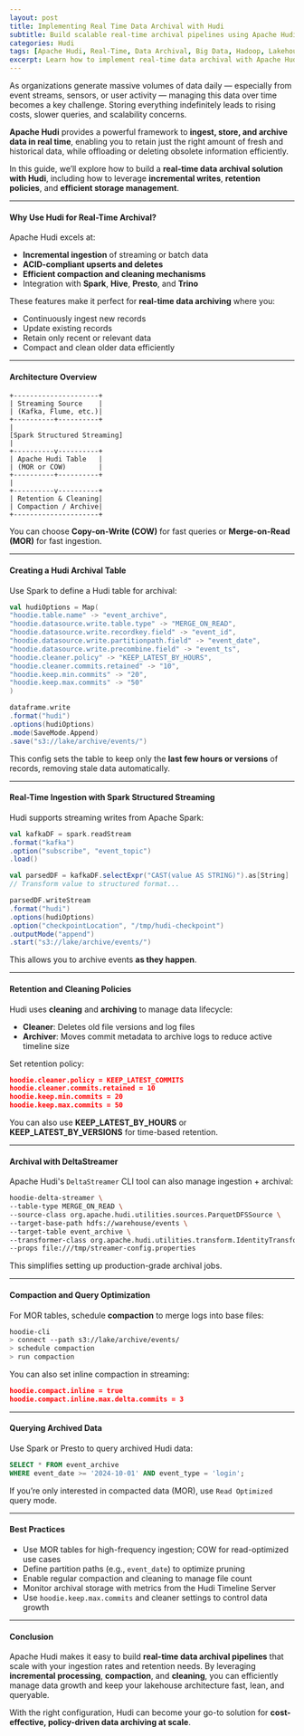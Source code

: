 ```yaml
---
layout: post
title: Implementing Real Time Data Archival with Hudi
subtitle: Build scalable real-time archival pipelines using Apache Hudi to manage data growth efficiently
categories: Hudi
tags: [Apache Hudi, Real-Time, Data Archival, Big Data, Hadoop, Lakehouse, Incremental Processing]
excerpt: Learn how to implement real-time data archival with Apache Hudi. This guide covers ingestion, compaction, retention policies, and best practices to manage historical data efficiently in data lakes.
---
```

As organizations generate massive volumes of data daily — especially from event streams, sensors, or user activity — managing this data over time becomes a key challenge. Storing everything indefinitely leads to rising costs, slower queries, and scalability concerns.

**Apache Hudi** provides a powerful framework to **ingest, store, and archive data in real time**, enabling you to retain just the right amount of fresh and historical data, while offloading or deleting obsolete information efficiently.

In this guide, we’ll explore how to build a **real-time data archival solution with Hudi**, including how to leverage **incremental writes**, **retention policies**, and **efficient storage management**.

---

#### Why Use Hudi for Real-Time Archival?

Apache Hudi excels at:
- **Incremental ingestion** of streaming or batch data
- **ACID-compliant upserts and deletes**
- **Efficient compaction and cleaning mechanisms**
- Integration with **Spark**, **Hive**, **Presto**, and **Trino**

These features make it perfect for **real-time data archiving** where you:
- Continuously ingest new records
- Update existing records
- Retain only recent or relevant data
- Compact and clean older data efficiently

---

#### Architecture Overview

```
+---------------------+
| Streaming Source    |
| (Kafka, Flume, etc.)|
+----------+----------+
|
[Spark Structured Streaming]
|
+----------v----------+
| Apache Hudi Table   |
| (MOR or COW)        |
+----------+----------+
|
+----------v----------+
| Retention & Cleaning|
| Compaction / Archive|
+---------------------+
```

You can choose **Copy-on-Write (COW)** for fast queries or **Merge-on-Read (MOR)** for fast ingestion.

---

#### Creating a Hudi Archival Table

Use Spark to define a Hudi table for archival:

```scala
val hudiOptions = Map(
"hoodie.table.name" -> "event_archive",
"hoodie.datasource.write.table.type" -> "MERGE_ON_READ",
"hoodie.datasource.write.recordkey.field" -> "event_id",
"hoodie.datasource.write.partitionpath.field" -> "event_date",
"hoodie.datasource.write.precombine.field" -> "event_ts",
"hoodie.cleaner.policy" -> "KEEP_LATEST_BY_HOURS",
"hoodie.cleaner.commits.retained" -> "10",
"hoodie.keep.min.commits" -> "20",
"hoodie.keep.max.commits" -> "50"
)

dataframe.write
.format("hudi")
.options(hudiOptions)
.mode(SaveMode.Append)
.save("s3://lake/archive/events/")
```

This config sets the table to keep only the **last few hours or versions** of records, removing stale data automatically.

---

#### Real-Time Ingestion with Spark Structured Streaming

Hudi supports streaming writes from Apache Spark:

```scala
val kafkaDF = spark.readStream
.format("kafka")
.option("subscribe", "event_topic")
.load()

val parsedDF = kafkaDF.selectExpr("CAST(value AS STRING)").as[String]
// Transform value to structured format...

parsedDF.writeStream
.format("hudi")
.options(hudiOptions)
.option("checkpointLocation", "/tmp/hudi-checkpoint")
.outputMode("append")
.start("s3://lake/archive/events/")
```

This allows you to archive events **as they happen**.

---

#### Retention and Cleaning Policies

Hudi uses **cleaning** and **archiving** to manage data lifecycle:

- **Cleaner**: Deletes old file versions and log files
- **Archiver**: Moves commit metadata to archive logs to reduce active timeline size

Set retention policy:

```json
hoodie.cleaner.policy = KEEP_LATEST_COMMITS
hoodie.cleaner.commits.retained = 10
hoodie.keep.min.commits = 20
hoodie.keep.max.commits = 50
```

You can also use **KEEP_LATEST_BY_HOURS** or **KEEP_LATEST_BY_VERSIONS** for time-based retention.

---

#### Archival with DeltaStreamer

Apache Hudi's `DeltaStreamer` CLI tool can also manage ingestion + archival:

```bash
hoodie-delta-streamer \
--table-type MERGE_ON_READ \
--source-class org.apache.hudi.utilities.sources.ParquetDFSSource \
--target-base-path hdfs://warehouse/events \
--target-table event_archive \
--transformer-class org.apache.hudi.utilities.transform.IdentityTransformer \
--props file:///tmp/streamer-config.properties
```

This simplifies setting up production-grade archival jobs.

---

#### Compaction and Query Optimization

For MOR tables, schedule **compaction** to merge logs into base files:

```bash
hoodie-cli
> connect --path s3://lake/archive/events/
> schedule compaction
> run compaction
```

You can also set inline compaction in streaming:

```json
hoodie.compact.inline = true
hoodie.compact.inline.max.delta.commits = 3
```

---

#### Querying Archived Data

Use Spark or Presto to query archived Hudi data:

```sql
SELECT * FROM event_archive
WHERE event_date >= '2024-10-01' AND event_type = 'login';
```

If you’re only interested in compacted data (MOR), use `Read Optimized` query mode.

---

#### Best Practices

- Use MOR tables for high-frequency ingestion; COW for read-optimized use cases
- Define partition paths (e.g., `event_date`) to optimize pruning
- Enable regular compaction and cleaning to manage file count
- Monitor archival storage with metrics from the Hudi Timeline Server
- Use `hoodie.keep.max.commits` and cleaner settings to control data growth

---

#### Conclusion

Apache Hudi makes it easy to build **real-time data archival pipelines** that scale with your ingestion rates and retention needs. By leveraging **incremental processing**, **compaction**, and **cleaning**, you can efficiently manage data growth and keep your lakehouse architecture fast, lean, and queryable.

With the right configuration, Hudi can become your go-to solution for **cost-effective, policy-driven data archiving at scale**.
